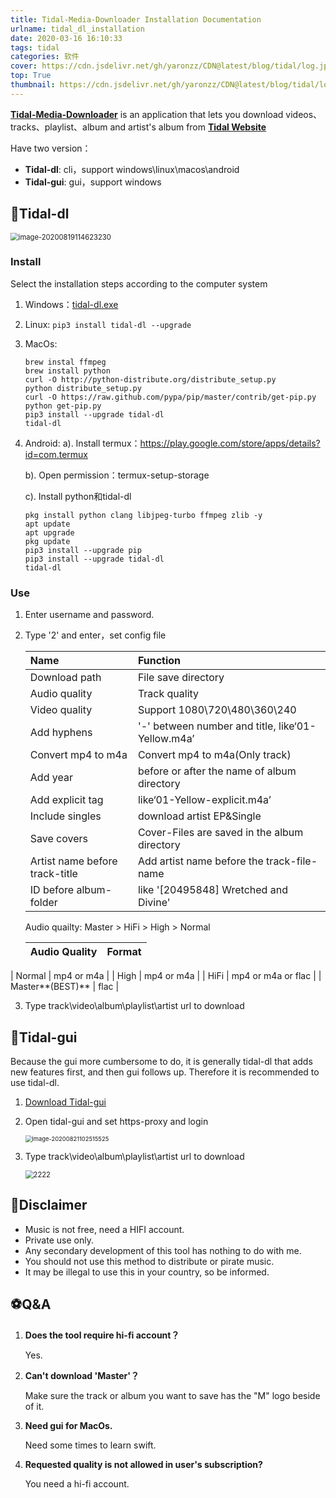 ```yaml
---
title: Tidal-Media-Downloader Installation Documentation
urlname: tidal_dl_installation
date: 2020-03-16 16:10:33
tags: tidal
categories: 软件
cover: https://cdn.jsdelivr.net/gh/yaronzz/CDN@latest/blog/tidal/log.jpeg
top: True
thumbnail: https://cdn.jsdelivr.net/gh/yaronzz/CDN@latest/blog/tidal/log.jpeg
---
```


[**Tidal-Media-Downloader**](https://github.com/yaronzz/Tidal-Media-Downloader) is an application that lets you download videos、tracks、playlist、album and artist's album from [**Tidal Website**](https://listen.tidal.com/)

Have two version：

- **Tidal-dl**: cli，support windows\linux\macos\android
- **Tidal-gui**: gui，support windows

## 🎉Tidal-dl

<img src="https://i.loli.net/2020/08/19/gqW6zHI1SrKlomC.png" alt="image-20200819114623230" style="zoom: 80%;" />

### Install

Select the installation steps according to the computer system

1. Windows：[tidal-dl.exe](https://github.com/yaronzz/Tidal-Media-Downloader/tree/master/TIDALDL-PY/exe)

2. Linux: `pip3 install tidal-dl --upgrade`

3. MacOs:

   ```
   brew instal ffmpeg
   brew install python
   curl -O http://python-distribute.org/distribute_setup.py
   python distribute_setup.py
   curl -O https://raw.github.com/pypa/pip/master/contrib/get-pip.py
   python get-pip.py
   pip3 install --upgrade tidal-dl
   tidal-dl
   ```

4. Android: a). Install termux：https://play.google.com/store/apps/details?id=com.termux

   b). Open permission：termux-setup-storage

   c). Install python和tidal-dl

   ```
   pkg install python clang libjpeg-turbo ffmpeg zlib -y
   apt update
   apt upgrade
   pkg update
   pip3 install --upgrade pip
   pip3 install --upgrade tidal-dl
   tidal-dl
   ```

### Use

1. Enter username and password.

2. Type '2' and enter，set config file

   | Name                           | Function                                          |
   | :----------------------------- | :------------------------------------------------ |
   | Download path                  | File save directory                               |
   | Audio quality                  | Track quality                                     |
   | Video quality                  | Support 1080\720\480\360\240                      |
   | Add hyphens                    | '-' between number and title, like‘01-Yellow.m4a’ |
   | Convert mp4 to m4a             | Convert mp4 to m4a(Only track)                    |
   | Add year                       | before or after the name of album directory       |
   | Add explicit tag               | like‘01-Yellow-explicit.m4a’                      |
   | Include singles                | download artist EP&Single                         |
   | Save covers                    | Cover-Files are saved in the album directory      |
   | Artist name before track-title | Add artist name before the track-file-name        |
   | ID before album-folder         | like '[20495848] Wretched and Divine'             |
   
   Audio quailty: Master > HiFi > High > Normal
   
   | Audio Quality    | Format             |
   | :--------------- | :----------------- |
| Normal           | mp4 or m4a         |
   | High             | mp4 or m4a         |
   | HiFi             | mp4 or m4a or flac |
   | Master**(BEST)** | flac               |
   
3. Type track\video\album\playlist\artist url to download


## 🍕Tidal-gui

Because the gui more cumbersome to do, it is generally tidal-dl that adds new features first, and then gui follows up. Therefore it is recommended to use tidal-dl.

1. [Download Tidal-gui](https://github.com/yaronzz/Tidal-Media-Downloader/releases)

2. Open tidal-gui and set https-proxy and login

   <img src="https://i.loli.net/2020/08/21/KP1QcHjOnU63dgq.png" alt="image-20200821102515525" style="zoom:67%;" />

3. Type track\video\album\playlist\artist url to download

   <img src="https://i.loli.net/2020/08/06/sPLowIlCGyOdpVN.png" alt="2222" style="zoom:80%;" />


## 💎Disclaimer

- Music is not free, need a HIFI account.
- Private use only.
- Any secondary development of this tool has nothing to do with me.
- You should not use this method to distribute or pirate music.
- It may be illegal to use this in your country, so be informed.

## ⚽Q&A

1. **Does the tool require hi-fi account？**
   
   Yes.
   
2. **Can't download 'Master'？**

   Make sure the track or album you want to save has the "M" logo beside of it.

3. **Need gui for MacOs.**

   Need some times to learn swift.

5. **Requested quality is not allowed in user's subscription?**

   You need a hi-fi account.
